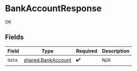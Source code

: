 # BankAccountResponse

OK


## Fields

| Field                                                    | Type                                                     | Required                                                 | Description                                              |
| -------------------------------------------------------- | -------------------------------------------------------- | -------------------------------------------------------- | -------------------------------------------------------- |
| `data`                                                   | [shared.BankAccount](../../models/shared/bankaccount.md) | :heavy_check_mark:                                       | N/A                                                      |